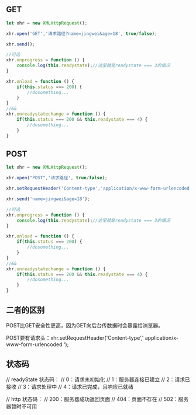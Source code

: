 ## GET

~~~js
let xhr = new XMLHttpRequest();

xhr.open('GET','请求路径?name=jingwei&age=18', true/false);

xhr.send();

//可选
xhr.onprogress = function () {
    console.log(this.readystate);//这里就是readystate === 3的情况
}

xhr.onload = function () {
    if(this.status === 200) {
        //dosomething...
    }
}
//&&
xhr.onreadystatechange = function () {
    if(this.status === 200 && this.readystate === 4) {
		//dosomething...
    }
}
~~~

## POST

~~~js
let xhr = new XMLHttpRequest();

xhr.open("POST",'请求路径', true/false);

xhr.setRequestHeader('Content-type','application/x-www-form-urlencoded ');

xhr.send('name=jingwei&age=18');

//可选
xhr.onprogress = function () {
    console.log(this.readystate);//这里就是readystate === 3的情况
}

xhr.onload = function () {
    if(this.status === 200) {
        //dosomething...
    }
}
//&&
xhr.onreadystatechange = function () {
    if(this.status === 200 && this.readystate === 4) {
		//dosomething...
    }
}
~~~

## 二者的区别

POST比GET安全性更高，因为GET向后台传数据时会暴露给浏览器。

POST要有请求头：xhr.setRequestHeader('Content-type',' application/x-www-form-urlencoded  ');

## 状态码



// readyState 状态码：
				// 0：请求未初始化
				// 1：服务器连接已建立
				// 2：请求已接收
				// 3：请求处理中
				// 4：请求已完成，且响应已就绪
				

// http 状态码：
			// 200：服务器成功返回页面
			// 404：页面不存在
			// 502：服务器暂时不可用